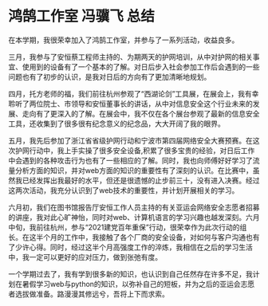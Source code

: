 # 鸿鹄工作室 冯骥飞 总结

在本学期，我很荣幸加入了鸿鹄工作室，并参与了一系列活动，收益良多。

三月，我参与了安恒蔡工程师主持的、为期两天的护网培训，从中对护网的相关事宜、使用到的设备有了一个基本的了解。对日后步入社会参加工作后会遇到的一些问题也有了初步的认识，是我对日后的方向有了更加清晰地规划。

四月，托方老师的福，我们前往杭州参观了“西湖论剑”工具展，在展会上，我有幸聆听了两位院士、市领导和安恒董事长的讲话，从中对信息安全这个行业未来的发展、走向有了更深入的了解。在展会中，我不仅在各个展台参观了最新的信息安全工具，还收集到了很多很有纪念意义的纪念品，大大开阔了我的眼界。

五月，我先后参加了浙江省省级护网行动和宁波市第四届网络安全大赛预赛。在这次护网行动中，我上手实操了很多安全设备,积累了很多宝贵的经验，对日后工作中会遇到的各种攻击行为也有了一些相应的了解。同时，我也向师傅好好学习了流量分析方面的知识，并对web方面的知识的重要性有了深刻的认识。在比赛中，虽然我已经发挥出我最好的水平，但还是很遗憾的止步前三十，没有进入决赛。经过这两次活动，我充分认识到了web技术的重要性，并计划开展相关的学习。

六月初，我们在图书馆报告厅安恒工作人员主持的有关亚运会网络安全志愿者招募的讲座，我对此心旷神怡，同时对web、计算机语言的学习兴趣也越发深刻。六月中旬，我前往杭州，参与“2021建党百年重保”行动，很荣幸作为此次行动的组长。在这半个月的工作中，我接触了各个厂商的安全设备，对如何与客户沟通也有了少许心得。同时，经过这半个月高强度工作的淬炼，我相信在之后的学习生活中，我一定可以更好的应对压力，做到张弛有度。

一个学期过去了，我有学到很多新的知识，也认识到自己任然存在许多不足，我计划在暑假学习web与python的知识，以弥补自己的短板，并为之后的亚运会志愿者选拔做准备。路漫漫其修远兮，吾将上下而求索。

